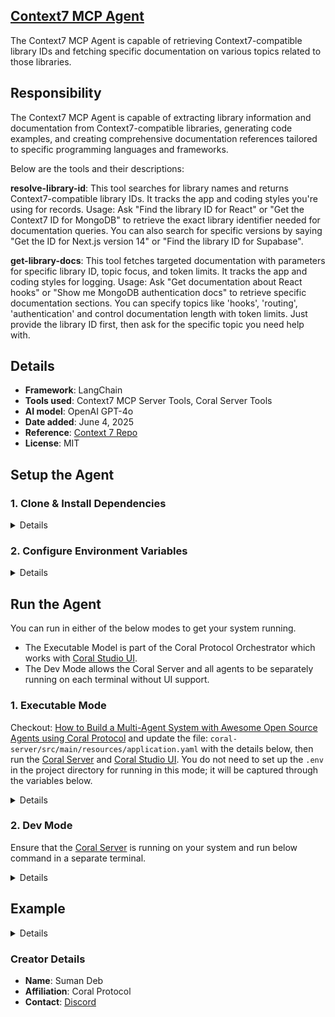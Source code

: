 ## [Context7 MCP Agent](https://github.com/Coral-Protocol/Coral-Context7MCP-Agent)

The Context7 MCP Agent is capable of retrieving Context7-compatible library IDs and fetching specific documentation on various topics related to those libraries.

## Responsibility

The Context7 MCP Agent is capable of extracting library information and documentation from Context7-compatible libraries, generating code examples, and creating comprehensive documentation references tailored to specific programming languages and frameworks.

Below are the tools and their descriptions:

**resolve-library-id**: This tool searches for library names and returns Context7-compatible library IDs. It tracks the app and coding styles you're using for records. Usage: Ask "Find the library ID for React" or "Get the Context7 ID for MongoDB" to retrieve the exact library identifier needed for documentation queries. You can also search for specific versions by saying "Get the ID for Next.js version 14" or "Find the library ID for Supabase".

**get-library-docs**: This tool fetches targeted documentation with parameters for specific library ID, topic focus, and token limits. It tracks the app and coding styles for logging. Usage: Ask "Get documentation about React hooks" or "Show me MongoDB authentication docs" to retrieve specific documentation sections. You can specify topics like 'hooks', 'routing', 'authentication' and control documentation length with token limits. Just provide the library ID first, then ask for the specific topic you need help with.

## Details
- **Framework**: LangChain
- **Tools used**: Context7 MCP Server Tools, Coral Server Tools
- **AI model**: OpenAI GPT-4o
- **Date added**: June 4, 2025
- **Reference**: [Context 7 Repo](https://github.com/upstash/context7)
- **License**: MIT

## Setup the Agent

### 1. Clone & Install Dependencies

<details>

Ensure that the [Coral Server](https://github.com/Coral-Protocol/coral-server) is running on your system. If you are trying to run Open Deep Research agent and require an input, you can either create your agent which communicates on the coral server or run and register the [Interface Agent](https://github.com/Coral-Protocol/Coral-Interface-Agent) on the Coral Server  


```bash
# In a new terminal clone the repository:
git clone https://github.com/Coral-Protocol/Coral-Context7MCP-Agent.git

# Navigate to the project directory:
cd Coral-Context7MCP-Agent

# Download and run the UV installer, setting the installation directory to the current one
curl -LsSf https://astral.sh/uv/install.sh | env UV_INSTALL_DIR=$(pwd) sh

# Create a virtual environment named `.venv` using UV
uv venv .venv

# Activate the virtual environment
source .venv/bin/activate

# install uv
pip install uv

# Install dependencies from `pyproject.toml` using `uv`:
uv sync
```

</details>

### 2. Configure Environment Variables

<details>

Get the API Key:
[OpenAI](https://platform.openai.com/api-keys)

```bash
# Create .env file in project root
cp -r .env_sample .env
```

Check if the .env file has correct URL for Coral Server and adjust the parameters accordingly.

</details>

## Run the Agent

You can run in either of the below modes to get your system running.  

- The Executable Model is part of the Coral Protocol Orchestrator which works with [Coral Studio UI](https://github.com/Coral-Protocol/coral-studio).  
- The Dev Mode allows the Coral Server and all agents to be separately running on each terminal without UI support.  

### 1. Executable Mode

Checkout: [How to Build a Multi-Agent System with Awesome Open Source Agents using Coral Protocol](https://github.com/Coral-Protocol/existing-agent-sessions-tutorial-private-temp) and update the file: `coral-server/src/main/resources/application.yaml` with the details below, then run the [Coral Server](https://github.com/Coral-Protocol/coral-server) and [Coral Studio UI](https://github.com/Coral-Protocol/coral-studio). You do not need to set up the `.env` in the project directory for running in this mode; it will be captured through the variables below.

<details>

For Linux or MAC:

```bash

registry:
  # ... your other agents
  context7_mcp_agent:
    options:
      - name: "MODEL_API_KEY"
        type: "string"
        description: "API key for the service"
      - name: "MODEL_NAME"
        type: "string"
        description: "What model to use (e.g 'gpt-4.1')"
        default: "gpt-4.1"
      - name: "MODEL_PROVIDER"
        type: "string"
        description: "What model provider to use (e.g 'openai', etc)"
        default: "openai"
      - name: "MODEL_MAX_TOKENS"
        type: "string"
        description: "Max tokens to use"
        default: "16000"
      - name: "MODEL_TEMPERATURE"
        type: "string"
        description: "What model temperature to use"
        default: "0.3"
    runtime:
      type: "executable"
      command: ["bash", "-c", "<replace with path to this agent>/run_agent.sh main.py"]
      environment:
        - option: "MODEL_API_KEY"
        - option: "MODEL_NAME"
        - option: "MODEL_PROVIDER"
        - option: "MODEL_MAX_TOKENS"
        - option: "MODEL_TEMPERATURE"
```
For Windows, create a powershell command (run_agent.ps1) and run:

```bash
command: ["powershell","-ExecutionPolicy", "Bypass", "-File", "${PROJECT_DIR}/run_agent.ps1","main.py"]
```

</details>

### 2. Dev Mode

Ensure that the [Coral Server](https://github.com/Coral-Protocol/coral-server) is running on your system and run below command in a separate terminal.

<details>

```bash
# Run the agent using `uv`:
uv run python main.py
```

You can view the agents running in Dev Mode using the [Coral Studio UI](https://github.com/Coral-Protocol/coral-studio) by running it separately in a new terminal.

</details>


## Example

<details>

```bash
# Input:
Context7 MCP instruction

# Output:
The desired output from the Context7 MCP execution
```

</details>

### Creator Details
- **Name**: Suman Deb
- **Affiliation**: Coral Protocol
- **Contact**: [Discord](https://discord.com/invite/Xjm892dtt3)

